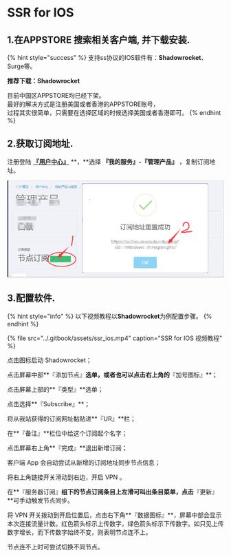 # SSR for IOS

## 1.在APPSTORE 搜索相关客户端, 并下载安装.

{% hint style="success" %}
支持ss协议的IOS软件有：**Shadowrocket**、Surge等。

**推荐下载：Shadowrocket**

目前中国区APPSTORE均已经下架。  
最好的解决方式是注册美国或者香港的APPSTORE账号，  
过程其实很简单，只需要在选择区域的时候选择美国或者香港即可。
{% endhint %}

## 2.获取订阅地址.

注册登陆 [**『用户中心』**](https://ss.5mu.me/) **，**选择 **『我的服务』-『管理产品』** ，复制订阅地址。

![](../.gitbook/assets/subscribe.jpg)

## 3.配置软件.

{% hint style="info" %}
以下视频教程以**Shadowrocket**为例配置步骤。
{% endhint %}

{% file src="../.gitbook/assets/ssr\_ios.mp4" caption="SSR for IOS 视频教程" %}

点击图标启动 Shadowrocket；

点击屏幕中部**『添加节点』**选单，或者也可以点击右上角的**『加号图标』**；

点击屏幕上部的**『类型』**选单；

点击选择**『Subscribe』**；

将从我站获得的订阅网址黏贴进**『UR』**栏；

在**『备注』**栏位中给这个订阅起个名字；

点击屏幕右上角**『完成』**退出新增订阅；

客户端 App 会自动尝试从新增的订阅地址同步节点信息；

将右上角链接开关滑动到右边，开启 VPN 。

在**『服务器订阅』**组下的节点订阅条目上左滑可叫出条目菜单，点击**『更新』**可手动触发节点同步。

将 VPN 开关拨动到开启位置后，点击右下角**『数据图标』**，屏幕中部会显示本次连接流量计数。红色箭头标示上传数字，绿色箭头标示下传数字。如只见上传数字增长，而下传数字始终不变，则表明节点连不上。

节点连不上时可尝试切换不同节点。

